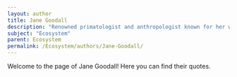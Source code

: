 ```yaml
---
layout: author
title: Jane Goodall
description: "Renowned primatologist and anthropologist known for her work with chimpanzees, Goodall has also highlighted the interconnectedness of ecosystems and the impact of human actions on wildlife and habitats."
subject: "Ecosystem"
parent: Ecosystem
permalink: /Ecosystem/authors/Jane-Goodall/
---
```


Welcome to the page of Jane Goodall! Here you can find their quotes.
